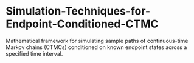 # Simulation-Techniques-for-Endpoint-Conditioned-CTMC
Mathematical framework for simulating sample paths of continuous-time Markov chains (CTMCs) conditioned on known endpoint states across a specified time interval.
